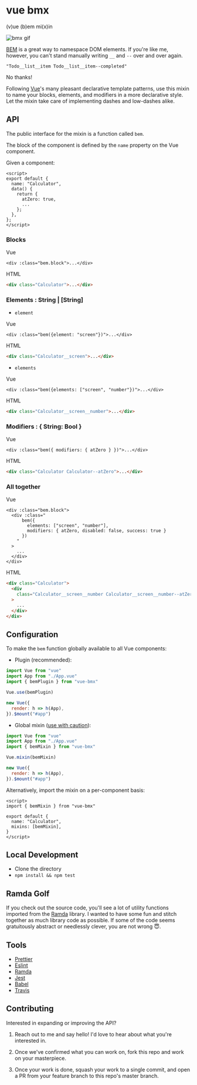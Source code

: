 # vue bmx

(v)ue (b)em mi(x)in

![bmx gif](https://media.giphy.com/media/wRawPQwxRMCbe/giphy.gif)

[BEM](http://getbem.com/introduction/) is a great way to namespace DOM elements.
If you're like me, however, you can't stand manually writing `__` and `--` over
and over again.

`"Todo__list__item Todo__list__item--completed"`

No thanks!

Following [Vue](https://vuejs.org/)'s many pleasant declarative template patterns, use this mixin
to name your blocks, elements, and modifiers in a more declarative style.
Let the mixin take care of implementing dashes and low-dashes alike.

## API

The public interface for the mixin is a function called `bem`.

The block of the component is defined by the `name` property on the Vue
component.

Given a component:

```vue
<script>
export default {
  name: "Calculator",
  data() {
    return {
      atZero: true,
      ...
    };
  },
};
</script>
```

### Blocks

Vue

```vue
<div :class="bem.block">...</div>
```

HTML

```html
<div class="Calculator">...</div>
```

### Elements : String | [String]

- `element`

Vue

```vue
<div :class="bem({element: "screen"})">...</div>
```

HTML

```html
<div class="Calculator__screen">...</div>
```

- `elements`

Vue

```vue
<div :class="bem({elements: ["screen", "number"})">...</div>
```

HTML

```html
<div class="Calculator__screen__number">...</div>
```

### Modifiers : { String: Bool }

Vue

```vue
<div :class="bem({ modifiers: { atZero } })">...</div>
```

HTML

```html
<div class="Calculator Calculator--atZero">...</div>
```

### All together

Vue

```vue
<div :class="bem.block">
  <div :class="
      bem({
        elements: ["screen", "number"],
        modifiers: { atZero, disabled: false, success: true }
      })
    "
  >
    ...
  </div>
</div>
```

HTML

```html
<div class="Calculator">
  <div
    class="Calculator__screen__number Calculator__screen__number--atZero Calculator__screen__number--success"
  >
    ...
  </div>
</div>
```

## Configuration

To make the `bem` function globally available to all Vue components:

- Plugin (recommended):

```js
import Vue from "vue"
import App from "./App.vue"
import { bemPlugin } from "vue-bmx"

Vue.use(bemPlugin)

new Vue({
  render: h => h(App),
}).$mount("#app")
```

- Global mixin ([use with caution](https://vuejs.org/v2/guide/mixins.html#Global-Mixin)):

```js
import Vue from "vue"
import App from "./App.vue"
import { bemMixin } from "vue-bmx"

Vue.mixin(bemMixin)

new Vue({
  render: h => h(App),
}).$mount("#app")
```

Alternatively, import the mixin on a per-component basis:

```vue
<script>
import { bemMixin } from "vue-bmx"

export default {
  name: "Calculator",
  mixins: [bemMixin],
}
</script>
```

## Local Development

- Clone the directory
- `npm install && npm test`

## Ramda Golf

If you check out the source code, you'll see a lot of utility functions
imported from the [Ramda](https://ramdajs.com) library. I wanted to have some
fun and stitch together as much library code as possible. If some of the code
seems gratuitously abstract or needlessly clever, you are not wrong 😇.

## Tools

- [Prettier](https://prettier.io/)
- [Eslint](https://eslint.org/)
- [Ramda](https://ramdajs.com/)
- [Jest](https://jestjs.io/)
- [Babel](https://babeljs.io/)
- [Travis](https://travis-ci.com/)

## Contributing

Interested in expanding or improving the API?

1. Reach out to me and say hello! I'd love to hear about what you're interested
   in.

2. Once we've confirmed what you can work on, fork this repo and work on your
   masterpiece.

3. Once your work is done, squash your work to a single commit, and open a PR
   from your feature branch to this repo's master branch.
